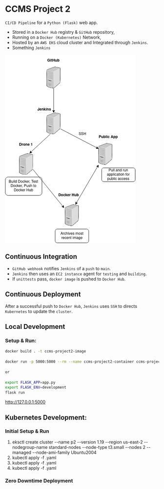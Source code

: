 # CCMS Project 2

`CI/CD Pipeline` for a `Python (Flask)` web app.

- Stored in a `Docker Hub` registry & `GitHub` repository,
- Running on a `Docker (Kubernetes)` Network,
- Hosted by an `AWS EKS` cloud cluster and Integrated through `Jenkins`.
- Something `Jenkins`

![CICD Pipeline](./extras/proj2-initial-cicd.png)

## Continuous Integration

- `GitHub webhook` notifies `Jenkins` of a `push` to `main`.
- `Jenkins` then uses an `EC2 instance` agent for `testing` and `building`.
- If `unittests` pass, `docker image` is pushed to `Docker Hub`.

## Continuous Deployment

After a successful push to `Docker Hub`, `Jenkins` uses `SSH` to directs `Kubernetes` to update the `cluster`.

## Local Development

### Setup & Run:

```bash
docker build . -t ccms-project2-image

docker run -p 5000:5000 --rm --name ccms-project2-container ccms-project2-image

or

export FLASK_APP=app.py
export FLASK_ENV=development
flask run
```

<http://127.0.0.1:5000>

## Kubernetes Development:

### Initial Setup & Run

1. eksctl create cluster --name p2 --version 1.19 --region us-east-2 --nodegroup-name standard-nodes --node-type t3.small --nodes 2 --managed --node-ami-family Ubuntu2004
2. kubectl apply -f .yaml
3. kubectl apply -f .yaml
4. kubectl apply -f .yaml

### Zero Downtime Deployment